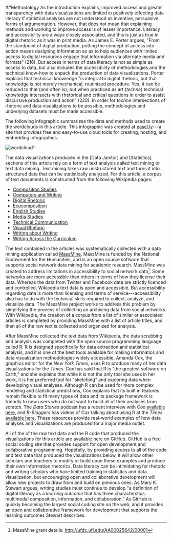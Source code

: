 ##Methodology
As the introduction explains, improved access and greater transparency with data visualizations are limited in positively effecting data literacy if statistcal analyses are not understood as inventive, persuasive forms of argumentation. However, that does not mean that explaining methods and working to improve access is of lesser importance. Literacy and accessibility are always closely associated, and this is just as true in digital rhetoric as it was in print media. As James E. Porter argues, "From the standpoint of digital production, putting the concept of access into action means designing information so as to help audiences with limited access to digital resources engage that information via alternate media and formats" (216). But access in terms of data literacy is not as simple as access to data, but also includes the accessibility of methodologies and the technical know-how to unpack the production of data visualizations. Porter explains that technical knowledge "is integral to digital rhetoric, but that knowledge is not merely mechanical, routinized procedure. Yes, it can be reduced to that (and often is), but when practiced as art (*techne*) technical knowledge intersects with rhetorical and critical questions in order to assist discursive production and action" (220). In order for *techne* intersections of rhetoric and data visualizations to be possible, methodologies and underlying datasets must be made accessible. 

The following infographic summarizes the data and methods used to create the wordclouds in this article. This infographic was created at [easel.ly](http://easel.ly)---a site that provides free and easy-to-use cloud tools for creating, hosting, and embedding infographics. 

<a href="https://s3.amazonaws.com/easel.ly/all_easels/832990/wordcloud1/thumb.jpg"></a><img src="https://s3.amazonaws.com/easel.ly/all_easels/832990/wordcloud1/image.jpg" alt="wordcloud1" title="easel.ly" /></a>

The data visualizations produced in the [Data Janitor] and [Statistics] sections of this article rely on a form of text analysis called text mining or text data mining. Text mining takes raw unstructured text and turns it into structured data that can be statistically analyzed. For this article, a corpus of text documents is constructed from the following Wikipedia pages:

- [Composition Studies](https://en.wikipedia.org/wiki/Composition_studies)
- [Computers and Writing](https://en.wikipedia.org/wiki/Computers_and_writing)
- [Digital Rhetoric](https://en.wikipedia.org/wiki/Digital_rhetoric)
- [Ecocomposition](https://en.wikipedia.org/wiki/Ecocomposition)
- [English Studies](https://en.wikipedia.org/wiki/English_studies)
- [Media Studies](https://en.wikipedia.org/wiki/Media_studies)
- [Technical Communication](https://en.wikipedia.org/wiki/Technical_communication)
- [Visual Rhetoric](https://en.wikipedia.org/wiki/Visual_rhetoric)
- [Writing about Writing](https://en.wikipedia.org/wiki/Writing_about_Writing)
- [Writing Across the Curriculum](https://en.wikipedia.org/wiki/Writing_Across_the_Curriculum)

The text contained in the articles was systematically collected with a data mining application called [MassMine](http://massmine.org). MassMine is funded by the National Endowment for the Humanities, and is an open source software that supports social network data mining for academic research. MassMine was created to address limitations in accessibility to social network data[^1]. Some networks are more accessible than others in terms of how they license their data. Whereas the data from Twitter and Facebook data are strictly licenced and controlled, Wikipedia text data is open and accessible. But accessibility regarding data is more than licensing and terms of service---accessibility also has to do with the technical skills required to collect, analyze, and visualize data. The MassMine project works to address this problem by simplifying the process of collecting an archiving data from social networks. With Wikipedia, the creation of a corpus from a list of similar or associated articles is completed by providing MassMine with a list of article titles, and then all of the raw text is collected and organized for analysis. 

After MassMine collected the text data from Wikipedia, the data scrubbing and analysis was completed with the open source programming language called [R](https://cran.r-project.org/). R is designed specifically for data extraction and statistical analysis, and it is one of the best tools available for making informatics and data visualization methodologies widely accessible. Amanda Cox, the graphics editor for the *New York Times*, uses R to produce many of her data visualizations for the *Times*. Cox has said that R is "the greatest software on Earth," and she explains that while it is not the only tool she uses in her work, it is her preferred tool for "sketching" and exploring data when developing visual analyses. Although R can be used for more complex modeling and statistical predictions, Cox explains that its built in features remain flexible to fit many types of data and its package framework is friendly to new users who do not want to build all of their analyses from scratch. The *Data Stories* podcast has a recent interview with Cox [available here](http://datastori.es/ds-56-amanda-cox-nyt/#t=15:44.838), and *R-Bloggers* has videos of Cox talking about using R at the *Times* [available here](http://www.r-bloggers.com/amanda-cox-on-how-the-new-york-times-graphics-department-uses-r/). These resources provide real-world examples of how data analyses and visualizations are produced for a major media outlet.

All of the of the raw text data and the R code that produced the visualizations for this article are [available here](https://github.com/aabeveridge/data-janitor) on GitHub. GitHub is a free social coding site that provides support for open development and collaborative programming. Hopefully, by providing access to all of the code and text data that produced the visualizations below, it will allow other scholars and teachers to modify or build upon these examples and produce their own information rhetorics. Data literacy can be intimidating for rhetoric and writing scholars who have limited training in statistics and data visualization, but encouraging open and collaborative development will allow new projects to draw from and build on previous ones. As Mary K. Stewart argues, writing studies must continue to develop "a definition of digital literacy as a *learning outcome* that has three characterstics: multimodal composition, information, and collaboration." As GitHub is quickly becoming the largest social coding site on the web, and it provides an open and collaborative framework for development that supports the learning outcomes Stewart describes. 

[^1]: MassMine grant details: http://ufdc.ufl.edu/AA00025642/00001
